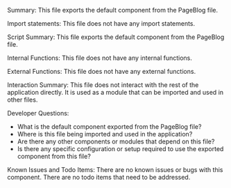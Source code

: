 Summary:
This file exports the default component from the PageBlog file.

Import statements:
This file does not have any import statements.

Script Summary:
This file exports the default component from the PageBlog file.

Internal Functions:
This file does not have any internal functions.

External Functions:
This file does not have any external functions.

Interaction Summary:
This file does not interact with the rest of the application directly. It is used as a module that can be imported and used in other files.

Developer Questions:
- What is the default component exported from the PageBlog file?
- Where is this file being imported and used in the application?
- Are there any other components or modules that depend on this file?
- Is there any specific configuration or setup required to use the exported component from this file? 

Known Issues and Todo Items:
There are no known issues or bugs with this component. There are no todo items that need to be addressed.